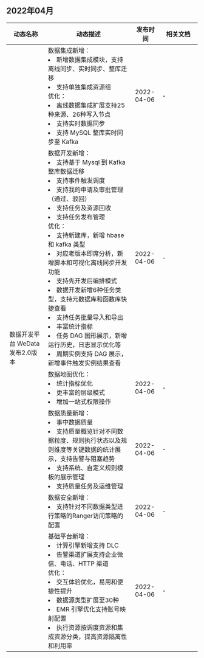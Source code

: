 ## 2022年04月
<table>
<thead>
<tr>
<th width="20%">动态名称</th>
<th width="45%">动态描述</th>
<th width="14%">发布时间</th>
<th width="20%">相关文档</th>
</tr>
</thead>
<tbody>
<tr>
<td rowspan="6">数据开发平台 WeData 发布2.0版本</td>
<td>数据集成新增：
<li>新增数据集成模块，支持离线同步、实时同步、整库迁移</li>
<li>支持单独集成资源组</li>
优化：
<li>离线数据集成扩展支持25种来源、26种写入节点</li>
<li>支持实时数据同步</li>
<li>支持 MySQL 整库实时同步至 Kafka</li></td>
<td>2022-04-06</td>
<td >-</td>
</tr>
<tr>
<td>数据开发新增：
<li>支持基于 Mysql 到 Kafka 整库数据迁移</li>
<li>支持事件触发调度</li>
<li>支持我的申请及审批管理（通过、驳回）</li>
<li>支持任务及资源回收</li>
<li>支持任务发布管理</li>
优化：
<li>支持新建库，新增 hbase 和 kafka 类型
<li>对应老版本即席分析，新增脚本和可视化离线同步开发功能
<li>支持先开发后编排模式
<li>数据开发新增6种任务类型，支持元数据库和函数库快捷查看
<li>支持任务批量导入和导出
<li>丰富统计指标
<li>任务 DAG 图形展示，新增运行历史，日志显示优化等
<li>周期实例支持 DAG 展示，新增事件触发实例结果查看
</td>
<td>2022-04-06</td>
<td >-</td>
</tr>
<tr>
<td>数据地图优化：
<li>统计指标优化
<li>更丰富的层级模式
<li>增加一站式权限操作	
</td>
<td>2022-04-06</td>
<td >-</td>
</tr>
<tr>
<td>数据质量新增：
<li>事中数据质量
<li>支持质量概览针对不同数据粒度、规则执行状态以及规则维度等关键数据的统计展示，支持告警与阻塞趋势
<li>支持系统、自定义规则模板的展示管理
<li>支持质量任务及运维管理
</td>
<td>2022-04-06</td>
<td >-</td>
</tr>
<tr>
<td>数据安全新增：
<li>支持针对不同数据类型进行策略的Ranger访问策略的配置
</td>
<td>2022-04-06</td>
<td >-</td>
</tr>
<tr>
<td>基础平台新增：
<li>计算引擎新增支持 DLC</li>
<li>告警渠道扩展支持企业微信、电话、HTTP 渠道	</li>
优化：
<li>交互体验优化，易用和便捷性提升</li>
<li>数据源类型扩展至30种</li>
<li>EMR 引擎优化支持账号映射配置</li>
<li>执行资源按调度资源和集成资源分类，提高资源隔离性和利用率</li>
</td>
<td>2022-04-06</td>
<td >-</td>
</tr>
</tbody>
</table>
